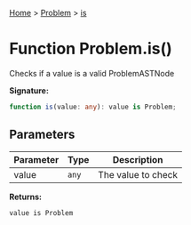 [Home](../../../index.md) &gt; [Problem](../../problem.md) &gt; [is](./is_1.md)

# Function Problem.is()

Checks if a value is a valid ProblemASTNode

<b>Signature:</b>

```typescript
function is(value: any): value is Problem;
```

## Parameters

|  Parameter | Type | Description |
|  --- | --- | --- |
|  value | `any` | The value to check |

<b>Returns:</b>

`value is Problem`

